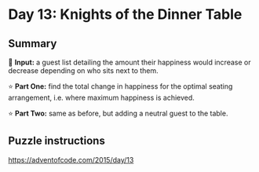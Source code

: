 # Day 13: Knights of the Dinner Table

## Summary

📃 **Input:** a guest list detailing the amount their happiness would increase or decrease depending on who sits next to them.

⭐ **Part One:** find the total change in happiness for the optimal seating arrangement, i.e. where maximum happiness is achieved.

⭐ **Part Two:** same as before, but adding a neutral guest to the table.

## Puzzle instructions
https://adventofcode.com/2015/day/13